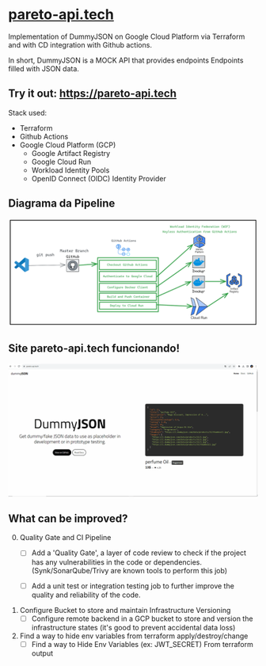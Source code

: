 # [pareto-api.tech](https://pareto-api.tech)
Implementation of DummyJSON on Google Cloud Platform via Terraform and with CD integration with Github actions.

In short, DummyJSON is a MOCK API that provides endpoints Endpoints filled with JSON data.

Try it out: https://pareto-api.tech
---

Stack used:

- Terraform
- Github Actions
- Google Cloud Platform (GCP)
  - Google Artifact Registry
  - Google Cloud Run
  - Workload Identity Pools
  - OpenID Connect (OIDC) Identity Provider


## Diagrama da Pipeline
![Diagrama Github Actions](images/diagrama-png-1x.png)

## Site pareto-api.tech funcionando!
![Site pareto-api.tech funcionando](images/dummyjson-gif.gif)

## What can be improved?
0. Quality Gate and CI Pipeline
     - [ ] Add a 'Quality Gate', a layer of code review to check if the project has any vulnerabilities in the code or dependencies. (Synk/SonarQube/Trivy are known tools to perform this job)

     - [ ] Add a unit test or integration testing job to further improve the quality and reliability of the code.

1. Configure Bucket to store and maintain Infrastructure Versioning
     - [ ] Configure remote backend in a GCP bucket to store and version the infrastructure states (it's good to prevent accidental data loss)

2. Find a way to hide env variables from terraform apply/destroy/change
     - [ ] Find a way to Hide Env Variables (ex: JWT_SECRET) From terraform output
